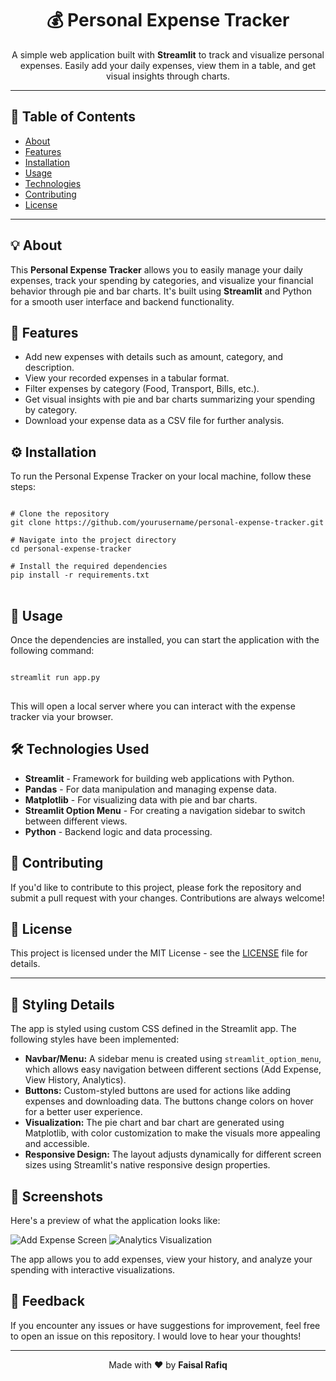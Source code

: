 # <h1 align="center">💰 Personal Expense Tracker</h1>

<p align="center">
  A simple web application built with <strong>Streamlit</strong> to track and visualize personal expenses. Easily add your daily expenses, view them in a table, and get visual insights through charts.
</p>

<hr>

<h2>📝 Table of Contents</h2>
<ul>
  <li><a href="#about">About</a></li>
  <li><a href="#features">Features</a></li>
  <li><a href="#installation">Installation</a></li>
  <li><a href="#usage">Usage</a></li>
  <li><a href="#technologies">Technologies</a></li>
  <li><a href="#contributing">Contributing</a></li>
  <li><a href="#license">License</a></li>
</ul>

<hr>

<h2 id="about">💡 About</h2>
<p>
  This <strong>Personal Expense Tracker</strong> allows you to easily manage your daily expenses, track your spending by categories, and visualize your financial behavior through pie and bar charts. It's built using <strong>Streamlit</strong> and Python for a smooth user interface and backend functionality.
</p>

<h2 id="features">🔧 Features</h2>
<ul>
  <li>Add new expenses with details such as amount, category, and description.</li>
  <li>View your recorded expenses in a tabular format.</li>
  <li>Filter expenses by category (Food, Transport, Bills, etc.).</li>
  <li>Get visual insights with pie and bar charts summarizing your spending by category.</li>
  <li>Download your expense data as a CSV file for further analysis.</li>
</ul>

<h2 id="installation">⚙️ Installation</h2>
<p>To run the Personal Expense Tracker on your local machine, follow these steps:</p>

<pre>
<code>
# Clone the repository
git clone https://github.com/yourusername/personal-expense-tracker.git

# Navigate into the project directory
cd personal-expense-tracker

# Install the required dependencies
pip install -r requirements.txt
</code>
</pre>

<h2 id="usage">🚀 Usage</h2>
<p>Once the dependencies are installed, you can start the application with the following command:</p>

<pre>
<code>
streamlit run app.py
</code>
</pre>

<p>This will open a local server where you can interact with the expense tracker via your browser.</p>

<h2 id="technologies">🛠️ Technologies Used</h2>
<ul>
  <li><strong>Streamlit</strong> - Framework for building web applications with Python.</li>
  <li><strong>Pandas</strong> - For data manipulation and managing expense data.</li>
  <li><strong>Matplotlib</strong> - For visualizing data with pie and bar charts.</li>
  <li><strong>Streamlit Option Menu</strong> - For creating a navigation sidebar to switch between different views.</li>
  <li><strong>Python</strong> - Backend logic and data processing.</li>
</ul>

<h2 id="contributing">🤝 Contributing</h2>
<p>If you'd like to contribute to this project, please fork the repository and submit a pull request with your changes. Contributions are always welcome!</p>

<h2 id="license">📄 License</h2>
<p>This project is licensed under the MIT License - see the <a href="LICENSE">LICENSE</a> file for details.</p>

<hr>

<h2 id="styling">🎨 Styling Details</h2>
<p>
  The app is styled using custom CSS defined in the Streamlit app. The following styles have been implemented:
</p>
<ul>
  <li><strong>Navbar/Menu:</strong> A sidebar menu is created using <code>streamlit_option_menu</code>, which allows easy navigation between different sections (Add Expense, View History, Analytics).</li>
  <li><strong>Buttons:</strong> Custom-styled buttons are used for actions like adding expenses and downloading data. The buttons change colors on hover for a better user experience.</li>
  <li><strong>Visualization:</strong> The pie chart and bar chart are generated using Matplotlib, with color customization to make the visuals more appealing and accessible.</li>
  <li><strong>Responsive Design:</strong> The layout adjusts dynamically for different screen sizes using Streamlit's native responsive design properties.</li>
</ul>

<h2>📸 Screenshots</h2>
<p>Here's a preview of what the application looks like:</p>

<img src="https://via.placeholder.com/800x400.png?text=Add+Expense+Screen" alt="Add Expense Screen">
<img src="https://via.placeholder.com/800x400.png?text=Analytics+Visualization" alt="Analytics Visualization">

<p>The app allows you to add expenses, view your history, and analyze your spending with interactive visualizations.</p>

<h2>💬 Feedback</h2>
<p>If you encounter any issues or have suggestions for improvement, feel free to open an issue on this repository. I would love to hear your thoughts!</p>

<hr>

<p align="center">Made with ❤️ by <strong>Faisal Rafiq</strong></p>

